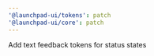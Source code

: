 ```yaml
---
'@launchpad-ui/tokens': patch
'@launchpad-ui/core': patch
---
```


Add text feedback tokens for status states
